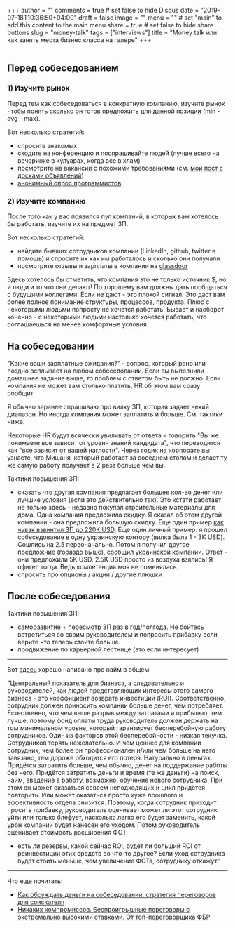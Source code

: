 +++
author = ""
comments = true	# set false to hide Disqus
date = "2019-07-18T10:36:50+04:00"
draft = false
image = ""
menu = ""		# set "main" to add this content to the main menu
share = true	# set false to hide share buttons
slug = "money-talk"
tags = ["interviews"]
title = "Money talk или как занять места бизнес класса на галере"
+++

<img class="img-rounded" src="/images/posts/2019-07-18-money-talk/galley2.jpg" alt="" title="Ben-Hur (1959 film)"/>

<!--more-->

## Перед собеседованием

### 1) Изучите рынок

Перед тем как собеседоваться в конкретную компанию, изучите рынок чтобы понять
сколько он готов предложить для данной позиции (min - avg - max).

Вот несколько стратегий:

- спросите знакомых
- сходите на конференцию и поспрашивайте людей (лучше всего на вечеринке в кулуарах, когда все в хлам)
- посмотрите на вакансии с похожими требованиями (см. [мой пост с досками объявлений](./2017/10/how-to-find-a-remote-job))
- [анонимный опрос программистов](https://docs.google.com/spreadsheets/d/1hz-iNIoiUPPKbELxQTMonEwXisRjENzHsShkC557g1Q/edit#gid=552444239)

### 2) Изучите компанию

После того как у вас появился пул компаний, в которых вам хотелось бы работать, изучите их на предмет ЗП.

Вот несколько стратегий:

- найдите бывших сотрудников компании (LinkedIn, github, twitter в помощь) и спросите их как им работалось и сколько они получали
- посмотрите отзывы и зарплаты в компании на [glassdoor](https://www.glassdoor.com/index.htm)

Здесь хотелось бы отметить, что компания это не только источник $, но и люди и
то что они делают! По хорошему вам должны дать пообщаться с будущими коллегами.
Если не дают - это плохой сигнал. Это даст вам более полное понимание
структуры, процессов, продукта. Плюс с некоторыми людьми попросту не хочется
работать. Бывает и наоборот конечно - с некоторыми людьми настолько хочется
работать, что соглашаешься на менее комфортные условия.

## На собеседовании

"Какие ваши зарплатные ожидания?" - вопрос, который рано или поздно всплывает
на любом собеседовании. Если вы выполнили домашнее задание выше, то проблем с
ответом быть не должно. Если компания не может вам столько платить, HR об этом
вам сразу сообщит.

Я обычно заранее спрашиваю про вилку ЗП, которая задает некий диапазон. Но
иногда компания может заплатить и больше. См. тактики ниже.

Некоторые HR будут всячески увиливать от ответа и говорить "Вы же понимаете все
зависит от уровня знаний кандидата", что переводится как "все зависит от вашей
наглости". Через годик на корпорате вы узнаете, что Мишаня, который работает за
соседнем столом и делает ту же самую работу получает в 2 раза больше чем вы.

Тактики повышения ЗП:

- сказать что другая компания предлагает большее кол-во денег или лучшие
  условия (если это действительно так). Это кстати работает не только здесь -
  недавно покупал строительные материалы для дома. Одна компания предложила
  скидку. Я сказал об этом другой компании - она предложила большую скидку. Еще
  один пример [как чувак взвинтил ЗП до 220K
  USD](https://haseebq.com/farewell-app-academy-hello-airbnb-part-ii/). Еще
  один личный пример: я прошел собеседование в одну украинскую контору (вилка
  была 1 - 3K USD). Сошлись на 2.5 первоначально. Потом я получил другое
  предложние (гораздо выше), сообщил украинской компании. Ответ - они
  предложили 5K USD. 2.5K USD просто из воздуха взялись! Я офигел тогда. Ведь
  компетенция моя не поменялась.
- спросить про опционы / акции / другие плюшки

## После собеседования

Тактики повышения ЗП:

- саморазвитие + пересмотр ЗП раз в год/полгода. Не бойтесь встретиться со
  своим руководителем и попросить прибавку если верите что теперь стоите
  больше.
- продвижение по карьерной лестнице (это если интересует)

---

Вот [здесь](https://toster.ru/q/511080) хорошо написано про найм в общем:

"Центральный показатель для бизнеса, а следовательно и руководителей, как людей
представляющих интересы этого самого бизнеса - это коэффициент возврата
инвестиций (ROI). Соответственно, сотрудник должен приносить компании больше
денег, чем потребляет. Естественно, что чем выше разрыв между затратами и
прибылью, тем лучше, поэтому фонд оплаты труда руководитель должен держать на
том минимальном уровне, который гарантирует бесперебойную работу сотрудников.
Один из факторов этой бесперебойности - низкая текучка. Сотрудников терять
нежелательно. И чем ценнее для компании сотрудник, чем более он профессионален
и/или чем больше на него завязано, тем дороже обходится его потеря. Натурально
в деньгах. Придётся затратить больше, чем обычно, денег на поддержание работы
без него. Придётся затратить деньги и время (те же деньги) на поиск, найм,
введение в работу, возможно, обучение нового сотрудника. При этом он может
оказаться совсем неподходящих и цикл придётся повторить. Или может оказаться
просто хуже прошлого и эффективность отдела снизится. Поэтому, когда сотрудник
приходит просить прибавку, руководитель оценивает может ли этот сотрудник уйти
или только блефует, насколько легко его будет заменить, какой урон компании
будет нанесён его уходом. Потом руководитель оценивает стоимость расширения ФОТ
- есть ли резервы, какой сейчас ROI, будет ли больший ROI от реинвестиции этих
средств во что-то другое? Если уход сотрудника будет стоить меньше, чем
увеличение ФОТа, сотруднику откажут."

---

Что еще почитать:

- [Как обсуждать деньги на собеседовании: стратегия переговоров для соискателя](https://habr.com/en/company/stratoplan/blog/230255/)
- [Никаких компромиссов. Беспроигрышные переговоры с экстремально высокими ставками. От топ-переговорщика ФБР](https://www.goodreads.com/book/show/46790966)
